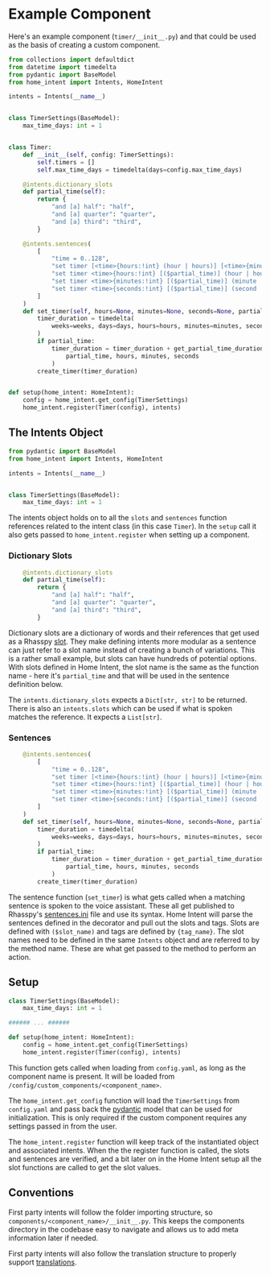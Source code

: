 # Example Component
Here's an example component (`timer/__init__.py`) and that could be used as the basis of creating a custom component.

```python
from collections import defaultdict
from datetime import timedelta
from pydantic import BaseModel
from home_intent import Intents, HomeIntent

intents = Intents(__name__)


class TimerSettings(BaseModel):
    max_time_days: int = 1


class Timer:
    def __init__(self, config: TimerSettings):
        self.timers = []
        self.max_time_days = timedelta(days=config.max_time_days)

    @intents.dictionary_slots
    def partial_time(self):
        return {
            "and [a] half": "half",
            "and [a] quarter": "quarter",
            "and [a] third": "third",
        }

    @intents.sentences(
        [
            "time = 0..128",
            "set timer [<time>{hours:!int} (hour | hours)] [<time>{minutes:!int} (minute | minutes)] [<time>{seconds:!int} (second | seconds)]"
            "set timer <time>{hours:!int} [($partial_time)] (hour | hours)",
            "set timer <time>{minutes:!int} [($partial_time)] (minute | minutes)",
            "set timer <time>{seconds:!int} [($partial_time)] (second | seconds)",
        ]
    )
    def set_timer(self, hours=None, minutes=None, seconds=None, partial_time=None):
        timer_duration = timedelta(
            weeks=weeks, days=days, hours=hours, minutes=minutes, seconds=seconds
        )
        if partial_time:
            timer_duration = timer_duration + get_partial_time_duration(
                partial_time, hours, minutes, seconds
            )
        create_timer(timer_duration)


def setup(home_intent: HomeIntent):
    config = home_intent.get_config(TimerSettings)
    home_intent.register(Timer(config), intents)

```

## The Intents Object
```python hl_lines="4"
from pydantic import BaseModel
from home_intent import Intents, HomeIntent

intents = Intents(__name__)


class TimerSettings(BaseModel):
    max_time_days: int = 1
```

The intents object holds on to all the `slots` and `sentences` function references related to the intent class (in this case `Timer`). In the `setup` call it also gets passed to `home_intent.register` when setting up a component.

### Dictionary Slots
```python
    @intents.dictionary_slots
    def partial_time(self):
        return {
            "and [a] half": "half",
            "and [a] quarter": "quarter",
            "and [a] third": "third",
        }
```
Dictionary slots are a dictionary of words and their references that get used as a Rhasspy [slot](https://rhasspy.readthedocs.io/en/latest/training/#slots-lists). They make defining intents more modular as a sentence can just refer to a slot name instead of creating a bunch of variations. This is a rather small example, but slots can have hundreds of potential options. With slots defined in Home Intent, the slot name is the same as the function name - here it's `partial_time` and that will be used in the sentence definition below.

The `intents.dictionary_slots` expects a `Dict[str, str]` to be returned. There is also an `intents.slots` which can be used if what is spoken matches the reference. It expects a `List[str]`.

### Sentences
```python
    @intents.sentences(
        [
            "time = 0..128",
            "set timer [<time>{hours:!int} (hour | hours)] [<time>{minutes:!int} (minute | minutes)] [<time>{seconds:!int} (second | seconds)]"
            "set timer <time>{hours:!int} [($partial_time)] (hour | hours)",
            "set timer <time>{minutes:!int} [($partial_time)] (minute | minutes)",
            "set timer <time>{seconds:!int} [($partial_time)] (second | seconds)",
        ]
    )
    def set_timer(self, hours=None, minutes=None, seconds=None, partial_time=None):
        timer_duration = timedelta(
            weeks=weeks, days=days, hours=hours, minutes=minutes, seconds=seconds
        )
        if partial_time:
            timer_duration = timer_duration + get_partial_time_duration(
                partial_time, hours, minutes, seconds
            )
        create_timer(timer_duration)

```
The sentence function (`set_timer`) is what gets called when a matching sentence is spoken to the voice assistant. These all get published to Rhasspy's [sentences.ini](https://rhasspy.readthedocs.io/en/latest/training/#sentencesini) file and use its syntax. Home Intent will parse the sentences defined in the decorator and pull out the slots and tags. Slots are defined with `($slot_name)` and tags are defined by `{tag_name}`. The slot names need to be defined in the same `Intents` object and are referred to by the method name. These are what get passed to the method to perform an action.


## Setup

```python
class TimerSettings(BaseModel):
    max_time_days: int = 1

###### ... ######

def setup(home_intent: HomeIntent):
    config = home_intent.get_config(TimerSettings)
    home_intent.register(Timer(config), intents)
```

This function gets called when loading from `config.yaml`, as long as the component name is present. It will be loaded from `/config/custom_components/<component_name>`.

The `home_intent.get_config` function will load the `TimerSettings` from `config.yaml` and pass back the [pydantic](https://pydantic-docs.helpmanual.io/) model that can be used for initialization. This is only required if the custom component requires any settings passed in from the user.

The `home_intent.register` function will keep track of the instantiated object and associated intents. When the the register function is called, the slots and sentences are verified, and a bit later on in the Home Intent setup all the slot functions are called to get the slot values.

## Conventions
First party intents will follow the folder importing structure, so `components/<component_name>/__init__.py`. This keeps the components directory in the codebase easy to navigate and allows us to add meta information later if needed.

First party intents will also follow the translation structure to properly support [translations](../translations/developing-translations.md).
